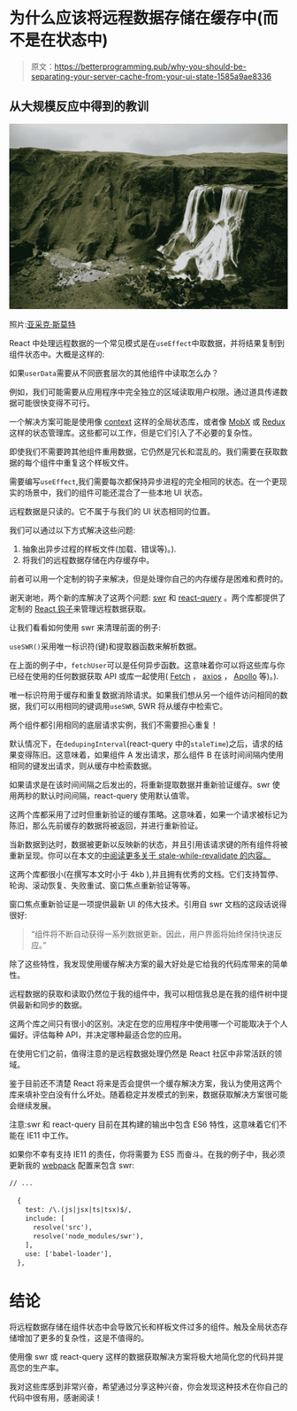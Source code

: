 # 为什么应该将远程数据存储在缓存中(而不是在状态中)

> 原文：<https://betterprogramming.pub/why-you-should-be-separating-your-server-cache-from-your-ui-state-1585a9ae8336>

## 从大规模反应中得到的教训

![](img/0c12e552a2ed377e3098a7c111856fa6.png)

照片:[亚采克·斯莫特](https://unsplash.com/photos/rEGEeXPQ1FU)

React 中处理远程数据的一个常见模式是在`useEffect`中取数据，并将结果复制到组件状态中。大概是这样的:

如果`userData`需要从不同嵌套层次的其他组件中读取怎么办？

例如，我们可能需要从应用程序中完全独立的区域读取用户权限。通过道具传递数据可能很快变得不可行。

一个解决方案可能是使用像 [context](https://reactjs.org/docs/context.html) 这样的全局状态库，或者像 [MobX](https://mobx.js.org/) 或 [Redux](https://redux.js.org/) 这样的状态管理库。这些都可以工作，但是它们引入了不必要的复杂性。

即使我们不需要跨其他组件重用数据，它仍然是冗长和混乱的。我们需要在获取数据的每个组件中重复这个样板文件。

需要编写`useEffect`,我们需要每次都保持异步进程的完全相同的状态。在一个更现实的场景中，我们的组件可能还混合了一些本地 UI 状态。

远程数据是只读的。它不属于与我们的 UI 状态相同的位置。

我们可以通过以下方式解决这些问题:

1.  抽象出异步过程的样板文件(加载、错误等)。).
2.  将我们的远程数据存储在内存缓存中。

前者可以用一个定制的钩子来解决，但是处理你自己的内存缓存是困难和费时的。

谢天谢地，两个新的库解决了这两个问题: [swr](https://github.com/zeit/swr) 和 [react-query](https://github.com/tannerlinsley/react-query) 。两个库都提供了定制的 [React 钩子](https://reactjs.org/docs/hooks-overview.html)来管理远程数据获取。

让我们看看如何使用 swr 来清理前面的例子:

`useSWR()`采用唯一标识符(键)和提取器函数来解析数据。

在上面的例子中，`fetchUser`可以是任何异步函数。这意味着你可以将这些库与你已经在使用的任何数据获取 API 或库一起使用( [Fetch](https://fetchsoftworks.com/) ， [axios](https://www.npmjs.com/package/axios) ， [Apollo](https://www.apollographql.com/) 等)。).

唯一标识符用于缓存和重复数据消除请求。如果我们想从另一个组件访问相同的数据，我们可以用相同的键调用`useSWR`, SWR 将从缓存中检索它。

两个组件都引用相同的底层请求实例，我们不需要担心重复！

默认情况下，在`dedupingInterval`(react-query 中的`staleTime`)之后，请求的结果变得陈旧。这意味着，如果组件 A 发出请求，那么组件 B 在该时间间隔内使用相同的键发出请求，则从缓存中检索数据。

如果请求是在该时间间隔之后发出的，将重新提取数据并重新验证缓存。swr 使用两秒的默认时间间隔，react-query 使用默认值零。

这两个库都采用了过时但重新验证的缓存策略。这意味着，如果一个请求被标记为陈旧，那么先前缓存的数据将被返回，并进行重新验证。

当新数据到达时，数据被更新以反映新的状态，并且引用该请求键的所有组件将被重新呈现。你可以在本文的[中阅读更多关于 stale-while-revalidate 的内容。](https://web.dev/stale-while-revalidate/)

这两个库都很小(在撰写本文时小于 4kb ),并且拥有优秀的文档。它们支持暂停、轮询、滚动恢复、失败重试、窗口焦点重新验证等等。

窗口焦点重新验证是一项提供最新 UI 的伟大技术。引用自 swr 文档的这段话说得很好:

> “组件将不断自动获得一系列数据更新。因此，用户界面将始终保持快速反应。”

除了这些特性，我发现使用缓存解决方案的最大好处是它给我的代码库带来的简单性。

远程数据的获取和读取仍然位于我的组件中，我可以相信我总是在我的组件树中提供最新和同步的数据。

这两个库之间只有很小的区别。决定在您的应用程序中使用哪一个可能取决于个人偏好。评估每种 API，并决定哪种最适合您的应用。

在使用它们之前，值得注意的是远程数据处理仍然是 React 社区中非常活跃的领域。

鉴于目前还不清楚 React 将来是否会提供一个缓存解决方案，我认为使用这两个库来填补空白没有什么坏处。随着稳定并发模式的到来，数据获取解决方案很可能会继续发展。

注意:swr 和 react-query 目前在其构建的输出中包含 ES6 特性，这意味着它们不能在 IE11 中工作。

如果你不幸有支持 IE11 的责任，你将需要为 ES5 而奋斗。在我的例子中，我必须更新我的 [webpack](https://webpack.js.org/) 配置来包含 swr:

```
// ...

  {
    test: /\.(js|jsx|ts|tsx)$/,
    include: [
      resolve('src'),
      resolve('node_modules/swr'),
    ],
    use: ['babel-loader'],
  },
```

# **结论**

将远程数据存储在组件状态中会导致冗长和样板文件过多的组件。触及全局状态存储增加了更多的复杂性，这是不值得的。

使用像 swr 或 react-query 这样的数据获取解决方案将极大地简化您的代码并提高您的生产率。

我对这些库感到非常兴奋，希望通过分享这种兴奋，你会发现这种技术在你自己的代码中很有用，感谢阅读！
